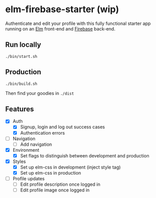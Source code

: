 # elm-firebase-starter (wip)

Authenticate and edit your profile with this fully functional starter app running on an [Elm](http://elm-lang.org/) front-end and [Firebase](https://firebase.google.com/) back-end.

## Run locally

`./bin/start.sh`

## Production

`./bin/build.sh`

Then find your goodies in `./dist`

## Features

- [x] Auth
  - [x] Signup, login and log out success cases
  - [x] Authentication errors
- [ ] Navigation
  - [ ] Add navigation
- [x] Environment
  - [x] Set flags to distinguish between development and production
- [x] Styles
  - [x] Set up elm-css in development (inject style tag)
  - [x] Set up elm-css in production
- [ ] Profile updates
  - [ ] Edit profile description once logged in
  - [ ] Edit profile image once logged in
